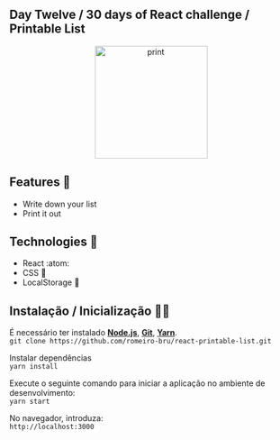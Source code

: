 ## Day Twelve / 30 days of React challenge / Printable List

<p  align="center">
<img  src="https://media.giphy.com/media/S60FmbC13E0tlsNp3N/giphy.gif"  height="200" alt="print">
</p>

## Features :unicorn: 
* Write down your list
* Print it out

## Technologies :mag_right:
* React :atom:
* CSS :nail_care:
* LocalStorage :notebook:



## Instalação / Inicialização 👨‍🏭

É necessário ter instalado <strong>[Node.js](https://nodejs.org/en/download/)</strong>, 
                           <strong>[Git](https://git-scm.com/downloads)</strong>, 
                           <strong>[Yarn](https://yarnpkg.com/)</strong>.
<br>
```git clone https://github.com/romeiro-bru/react-printable-list.git```

Instalar dependências
<br>
```yarn install```

Execute o seguinte comando para iniciar a aplicação no ambiente de desenvolvimento:
<br>
```yarn start```
<br>

No navegador, introduza:
<br>
```http://localhost:3000```

